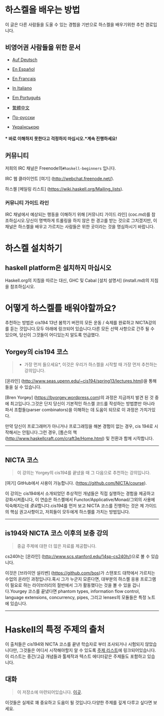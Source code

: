 # 하스켈을 배우는 방법

이 글은 다른 사람들을 도울 수 있는 경험을 기반으로 하스켈을 배우기위한 추천 경로입니다.


## 비영어권 사람들을 위한 문서

* [Auf Deutsch](guide-de.md)

<!-- * [Στην ελληνική](guide-el.md) -->

* [En Español](guide-es.md)

* [En Français](guide-fr.md)

* [In Italiano](guide-it.md)

* [Em Português](guide-pt.md)

* [繁體中文](guide-zh_tw.md)

* [По-русски](guide-ru.md)

* [Українською](guide-ua.md)

#### * 바로 이해하지 못한다고 걱정하지 마십시오.*계속 진행하세요!

## 커뮤니티

저희의 IRC 채널은 Freenode의`#haskell-beginners` 입니다.

IRC 웹 클라이언트 [여기] (http://webchat.freenode.net/).

하스켈 [메일링 리스트] (https://wiki.haskell.org/Mailing_lists).


### 커뮤니티 가이드 라인

IRC 채널에서 예상되는 행동을 이해하기 위해 [커뮤니티 가이드 라인] (coc.md)를 참조하십시오.당신이 명백하게 트롤링을 하지 않은 한 경고를 받는 것으로 그치겠지만,
이 채널은 하스켈을 배우고 가르치는 사람들은 위한 곳이라는 것을 명심하시기 바랍니다.

# 하스켈 설치하기

## haskell platform은 설치하지 마십시오

Haskell.org의 지침을 따르는 대신, GHC 및 Cabal [설치 설명서]  (install.md)의 지침을  참조하십시오.

# 어떻게 하스켈를 배워야할까요?

추천하는 방법은 cis194 13년 봄학기 버전의 모든 운동 / 숙제를 완료하고 NICTA강의를 듣는 것입니다.모두 아래에 링크되어 있습니다.다른 모든 선택 사항으로 간주 될 수 있으며, 당신이 그것들이 어디있는지 알도록 언급했다.

## Yorgey의 cis194 코스

> * 가장 먼저 들으세요*, 이것은 우리가 하스켈을 시작할 때 가장 먼저 추천하는 강의입니다.


[온라인] (http://www.seas.upenn.edu/~cis194/spring13/lectures.html)을 통해 들을 실 수 있습니다.

[Bren Yorgey] (https://byorgey.wordpress.com)의 과정은 지금까지 발견 된 것 중에 최고입니다.그것은 단지 당신이 기본적인 하스켈 코드를 작성하는 방법뿐만 아니라 파서 조합들(parser combinators)을 이해하는 데 도움이 되므로 이 과정은 가치가있다.

만약 당신이 프로그래머가 아니거나 프로그래밍을 해본 경험이 없는 경우, cis 194로 시작해서는 안됩니다.그런 경우, [톰슨의 책 (http://www.haskellcraft.com/craft3e/Home.html) 및 전환과 함께 시작합니다.

---


## NICTA 코스

> 이 강의는 Yorgey의 cis194를 끝냈을 때 그 다음으로 추천하는 강의입니다.

[여기] GitHub에서 사용이 가능합니다. (https://github.com/NICTA/course).

이 강의는 cis194에서 소개되었던 추상적인 개념들은 직접
실행하는 경험을 제공하고 강화시켜줍니다, 이 연습은 하스켈에서 Functor/Applicative/Monad/그외의 사용에 익숙해지는데 *중요*합니다.cis194를 먼저 보고 NICTA 코스를 진행하는 것은 제 가이드의 핵심 권고사항이고, 저희들이 모두에게 하스켈를 가치는 방법입니다.

---

## is194와 NICTA 코스 이후의 보충 강의

> 중급 주제에 대한 더 많은 자료를 제공합니다.

cs240h는 [온라인] (http://www.scs.stanford.edu/14sp-cs240h/)으로 볼 수 있습니다.

이것은 [브라이언 설리번] (https://github.com/bos)가 스탠포드 대학에서 가르치는 수업의 온라인 과정입니다.혹시 그가 누군지 모른다면, 대부분의 하스켈 응용 프로그램이 필요로 하는 라이브러리의 절반에서 그가 활동했다는 것을 볼 수 있을 겁니다.Yourgey 코스를 끝냈다면 phantom types, information flow control, language extensions, concurrency,
pipes, 그리고 lenses의 모듈들은 특정 노트에 있습니다.

---

# Haskell의 특정 주제의 출처

이 출처들은 cis194와 NICTA 코스를 끝낸 학습자로 부터 조사되거나 시험되지 않았습니다만, 그것들은 어디서 시작해야할지 알 수 있도록 [주제 리스트](specific_topics.md)에 링크되어있습니다.이 리스트는 중간/고급 개념들과 툴제작과 텍스트 에디터같은 주제들도 포함하고 있습니다.


## 대화

> 이 저장소에 마련되어있습니다. [이곳](dialogues.md).

이것들은 실제로 꽤 중요하고 도움이 될 것입니다.다양한 주제를 깊게 다루고 싶다면 보세요.
